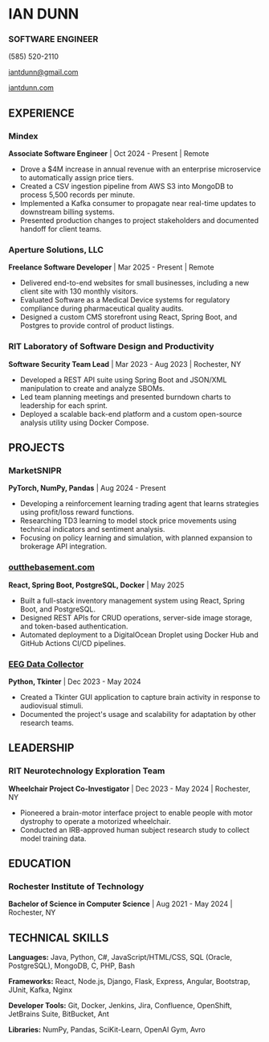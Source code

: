 # IAN DUNN

### SOFTWARE ENGINEER

(585) 520-2110

iantdunn@gmail.com

[iantdunn.com](https://iantdunn.com)

## EXPERIENCE

### Mindex
**Associate Software Engineer** | Oct 2024 - Present | Remote

- Drove a $4M increase in annual revenue with an enterprise microservice to automatically assign price tiers.
- Created a CSV ingestion pipeline from AWS S3 into MongoDB to process 5,500 records per minute.
- Implemented a Kafka consumer to propagate near real-time updates to downstream billing systems.
- Presented production changes to project stakeholders and documented handoff for client teams.

### Aperture Solutions, LLC
**Freelance Software Developer** | Mar 2025 - Present | Remote

- Delivered end-to-end websites for small businesses, including a new client site with 130 monthly visitors.
- Evaluated Software as a Medical Device systems for regulatory compliance during pharmaceutical quality audits.
- Designed a custom CMS storefront using React, Spring Boot, and Postgres to provide control of product listings.

### RIT Laboratory of Software Design and Productivity
**Software Security Team Lead** | Mar 2023 - Aug 2023 | Rochester, NY

- Developed a REST API suite using Spring Boot and JSON/XML manipulation to create and analyze SBOMs.
- Led team planning meetings and presented burndown charts to leadership for each sprint.
- Deployed a scalable back-end platform and a custom open-source analysis utility using Docker Compose.

## PROJECTS

### MarketSNIPR
**PyTorch, NumPy, Pandas** | Aug 2024 - Present

- Developing a reinforcement learning trading agent that learns strategies using profit/loss reward functions.
- Researching TD3 learning to model stock price movements using technical indicators and sentiment analysis.
- Focusing on policy learning and simulation, with planned expansion to brokerage API integration.

### [outthebasement.com](https://outthebasement.com)
**React, Spring Boot, PostgreSQL, Docker** | May 2025

- Built a full-stack inventory management system using React, Spring Boot, and PostgreSQL.
- Designed REST APIs for CRUD operations, server-side image storage, and token-based authentication.
- Automated deployment to a DigitalOcean Droplet using Docker Hub and GitHub Actions CI/CD pipelines.

### [EEG Data Collector](https://github.com/Neurotechnology-Exploration-Team/DataCollector)
**Python, Tkinter** | Dec 2023 - May 2024

- Created a Tkinter GUI application to capture brain activity in response to audiovisual stimuli.
- Documented the project's usage and scalability for adaptation by other research teams.

## LEADERSHIP

### RIT Neurotechnology Exploration Team
**Wheelchair Project Co-Investigator** | Dec 2023 - May 2024 | Rochester, NY

- Pioneered a brain-motor interface project to enable people with motor dystrophy to operate a motorized wheelchair.
- Conducted an IRB-approved human subject research study to collect model training data.

## EDUCATION

### Rochester Institute of Technology
**Bachelor of Science in Computer Science** | Aug 2021 - May 2024 | Rochester, NY

## TECHNICAL SKILLS

**Languages:** Java, Python, C\#, JavaScript/HTML/CSS, SQL (Oracle, PostgreSQL), MongoDB, C, PHP, Bash

**Frameworks:** React, Node.js, Django, Flask, Express, Angular, Bootstrap, JUnit, Kafka, Nginx

**Developer Tools:** Git, Docker, Jenkins, Jira, Confluence, OpenShift, JetBrains Suite, BitBucket, Ant

**Libraries:** NumPy, Pandas, SciKit-Learn, OpenAI Gym, Avro
